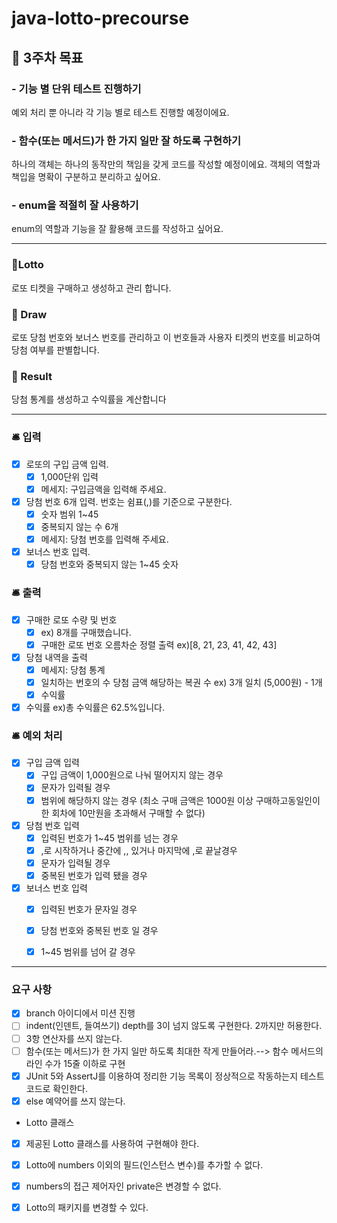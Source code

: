# java-lotto-precourse
## 📌 3주차 목표
###  - 기능 별 단위 테스트 진행하기 
예외 처리 뿐 아니라 각 기능 별로 테스트 진행할 예정이에요.
### - 함수(또는 메서드)가 한 가지 일만 잘 하도록 구현하기
하나의 객체는 하나의 동작만의 책임을 갖게 코드를 작성할 예정이에요. 
객체의 역할과 책입을 명확이 구분하고 분리하고 싶어요.
### - enum을 적절히 잘 사용하기
enum의 역할과 기능을 잘 활용해 코드를 작성하고 싶어요.

----------------------------------------------------------------------------------------------------
### 💬Lotto 
로또 티켓을 구매하고 생성하고 관리 합니다.

### 💬 Draw 
로또 당첨 번호와 보너스 번호를 관리하고 이 번호들과 사용자 티켓의 번호를 비교하여 당첨 여부를 판별합니다.

### 💬 Result
당첨 통계를 생성하고 수익률을 계산합니다


------------------
### 🛎️ 입력
- [x] 로또의 구입 금액 입력. 
    - [x] 1,000단위 입력
    - [x] 메세지: 구입금액을 입력해 주세요.
- [x] 당첨 번호 6개  입력. 번호는 쉼표(,)를 기준으로 구분한다.
    - [x] 숫자 범위 1~45
    - [x] 중복되지 않는 수 6개
    - [x] 메세지: 당첨 번호를 입력해 주세요.
- [x] 보너스 번호 입력.
    - [x] 당첨 번호와 중복되지 않는 1~45 숫자
### 🛎️ 출력
- [x] 구매한 로또 수량 및 번호
    - [x] ex) 8개를 구매했습니다. 
    - [x] 구매한 로또 번호 오름차순 정렬 출력 ex)[8, 21, 23, 41, 42, 43]
- [x] 당첨 내역을 출력
    - [x] 메세지: 당첨 통계
    - [x] 일치하는 번호의 수 당첨 금액 해당하는 복권 수 ex) 3개 일치 (5,000원) - 1개
    - [x] 수익률
- [x] 수익률 ex)총 수익률은 62.5%입니다.

### 🛎️ 예외 처리
- [x] 구입 금액 입력
    - [x] 구입 금액이 1,000원으로 나눠 떨어지지 않는 경우
    - [x] 문자가 입력될 경우 
    - [x] 범위에 해당하지 않는 경우 (최소 구매 금액은 1000원 이상 구매하고동일인이 한 회차에 10만원을 초과해서 구매할 수 없다)
- [x] 당첨 번호 입력
    - [x] 입력된 번호가 1~45 범위를 넘는 경우
    - [x]  ,로 시작하거나 중간에 ,, 있거나 마지막에 ,로 끝날경우
    - [x] 문자가 입력될 경우
    - [x] 중복된 번호가 입력 됐을 경우
- [x] 보너스 번호 입력
    - [x] 입력된 번호가 문자일 경우
    - [x] 당첨 번호와 중복된 번호 일 경우
    - [x] 1~45 범위를 넘어 갈 경우


-----
### 요구 사항
- [x] branch 아이디에서 미션 진행
- [ ] indent(인덴트, 들여쓰기) depth를 3이 넘지 않도록 구현한다. 2까지만 허용한다.
- [ ] 3항 연산자를 쓰지 않는다.
- [ ] 함수(또는 메서드)가 한 가지 일만 하도록 최대한 작게 만들어라.--> 함수 메서드의 라인 수가 15줄 이하로 구현
- [x] JUnit 5와 AssertJ를 이용하여 정리한 기능 목록이 정상적으로 작동하는지 테스트 코드로 확인한다.
- [x] else 예약어를 쓰지 않는다. 
- Lotto 클래스 
- [x] 제공된 Lotto 클래스를 사용하여 구현해야 한다.
- [x] Lotto에 numbers 이외의 필드(인스턴스 변수)를 추가할 수 없다.
- [x] numbers의 접근 제어자인 private은 변경할 수 없다.
- [x] Lotto의 패키지를 변경할 수 있다.





